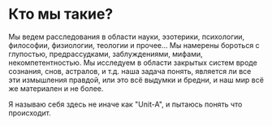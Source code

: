 # Кто мы такие? 

  Мы ведем расследования в области науки, эзотерики, психологии, философии, физиологии, теологии и прочее… Мы намерены бороться с глупостью, предрассудками, заблуждениями, мифами, некомпетентностью. Мы исследуем в области закрытых систем вроде сознания, снов, астралов, и т.д. наша задача понять, является ли все эти измышления правдой, или это всё выдумки и бредни, и наш мир всё же материален и не более. 

  Я называю себя здесь не иначе как "Unit-A", и пытаюсь понять что происходит. 
